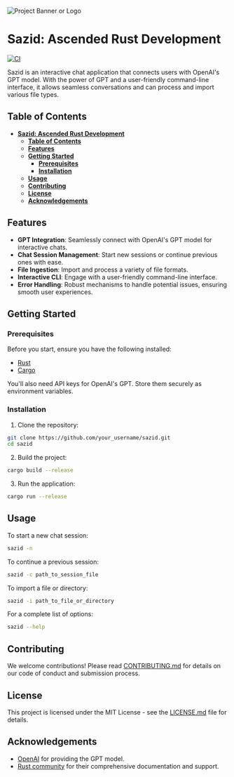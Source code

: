 
![Project Banner or Logo](docs/sazid_banner_image.png) 
# **Sazid: Ascended Rust Development**

[![CI](https://github.com/cosmikwolf/sazid/workflows/CI/badge.svg)](https://github.com/cosmikwolf/sazid/actions)

Sazid is an interactive chat application that connects users with OpenAI's GPT model. With the power of GPT and a user-friendly command-line interface, it allows seamless conversations and can process and import various file types.

## **Table of Contents**

- [**Sazid: Ascended Rust Development**](#sazid-ascended-rust-development)
  - [**Table of Contents**](#table-of-contents)
  - [**Features**](#features)
  - [**Getting Started**](#getting-started)
    - [**Prerequisites**](#prerequisites)
    - [**Installation**](#installation)
  - [**Usage**](#usage)
  - [**Contributing**](#contributing)
  - [**License**](#license)
  - [**Acknowledgements**](#acknowledgements)

## **Features**

- **GPT Integration**: Seamlessly connect with OpenAI's GPT model for interactive chats.
- **Chat Session Management**: Start new sessions or continue previous ones with ease.
- **File Ingestion**: Import and process a variety of file formats.
- **Interactive CLI**: Engage with a user-friendly command-line interface.
- **Error Handling**: Robust mechanisms to handle potential issues, ensuring smooth user experiences.

## **Getting Started**

### **Prerequisites**

Before you start, ensure you have the following installed:

- [Rust](https://www.rust-lang.org/)
- [Cargo](https://doc.rust-lang.org/cargo/)

You'll also need API keys for OpenAI's GPT. Store them securely as environment variables.

### **Installation**

1. Clone the repository:

```bash
git clone https://github.com/your_username/sazid.git
cd sazid
```

2. Build the project:

```bash
cargo build --release
```

3. Run the application:

```bash
cargo run --release
```

## **Usage**

To start a new chat session:

```bash
sazid -n
```

To continue a previous session:

```bash
sazid -c path_to_session_file
```

To import a file or directory:

```bash
sazid -i path_to_file_or_directory
```

For a complete list of options:

```bash
sazid --help
```

## **Contributing**

We welcome contributions! Please read [CONTRIBUTING.md](path_to_contributing.md) for details on our code of conduct and submission process.

## **License**

This project is licensed under the MIT License - see the [LICENSE.md](path_to_license.md) file for details.

## **Acknowledgements**

- [OpenAI](https://www.openai.com/) for providing the GPT model.
- [Rust community](https://www.rust-lang.org/) for their comprehensive documentation and support.